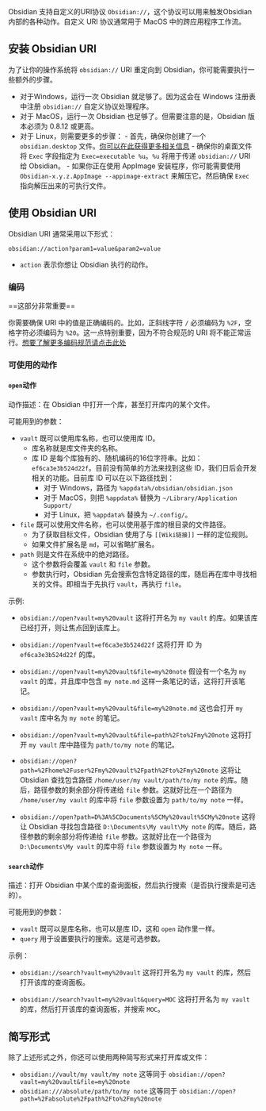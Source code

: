 Obsidian 支持自定义的URI协议 `Obsidian://`，这个协议可以用来触发Obsidian 内部的各种动作。自定义 URI 协议通常用于 MacOS 中的跨应用程序工作流。

## 安装 Obsidian URI

为了让你的操作系统将 `obsidian://` URI 重定向到 Obsidian，你可能需要执行一些额外的步骤。

- 对于Windows，运行一次 Obsidian 就足够了。因为这会在 Windows 注册表中注册 `obsidian://` 自定义协议处理程序。
- 对于 MacOS，运行一次 Obsidian 也足够了。但需要注意的是，Obsidian 版本必须为 0.8.12 或更高。
- 对于 Linux，则需要更多的步骤：
		- 首先，确保你创建了一个 `obsidian.desktop` 文件。[你可以在此获得更多相关信息](https://developer.gnome.org/integration-guide/stable/desktop-files.html.en)
		- 确保你的桌面文件将 `Exec` 字段指定为 `Exec=executable %u`。`%u` 将用于传递 `obsidian://` URI 给 Obsidian。
		- 如果你正在使用 AppImage 安装程序，你可能需要使用 `Obsidian-x.y.z.AppImage --appimage-extract` 来解压它。然后确保 `Exec` 指向解压出来的可执行文件。


## 使用 Obsidian URI

Obsidian URI 通常采用以下形式：

```
obsidian://action?param1=value&param2=value
```

-  `action` 表示你想让 Obsidian 执行的动作。

### 编码

==这部分非常重要==

你需要确保 URI 中的值是正确编码的。比如，正斜线字符 `/` 必须编码为 `%2F`，空格字符必须编码为 `%20`。这一点特别重要，因为不符合规范的 URI 将不能正常运行。[想要了解更多编码规范请点击此处](https://en.wikipedia.org/wiki/Percent-encoding)

### 可使用的动作

####  `open`动作

动作描述：在 Obsidian 中打开一个库，甚至打开库内的某个文件。

可能用到的参数：

- `vault` 既可以使用库名称，也可以使用库 ID。
	- 库名称就是库文件夹的名称。
	- 库 ID 是每个库独有的、随机编码的16位字符串。比如：`ef6ca3e3b524d22f`。目前没有简单的方法来找到这些 ID，我们日后会开发相关的功能。目前库 ID 可以在以下路径找到：
		- 对于 Windows，路径为 `%appdata%/obsidian/obsidian.json`
		- 对于 MacOS，则把 `%appdata%` 替换为 `~/Library/Application Support/`
		- 对于 Linux，把 `%appdata%` 替换为 `~/.config/`。
- `file` 既可以使用文件名称，也可以使用基于库的根目录的文件路径。
	- 为了获取目标文件，Obsidian 使用了与 `[[Wiki链接]]` 一样的定位规则。
	- 如果文件扩展名是 `md`，可以省略扩展名。
- `path` 则是文件在系统中的绝对路径。
	- 这个参数将会覆盖 `vault` 和 `file` 参数。
	- 参数执行时，Obsidian 先会搜索包含特定路径的库，随后再在库中寻找相关的文件。即相当于先执行 `vault`，再执行 `file`。


示例:

- `obsidian://open?vault=my%20vault`
	这将打开名为 `my vault` 的库。如果该库已经打开，则让焦点回到该库上。

- `obsidian://open?vault=ef6ca3e3b524d22f`
	这将打开 ID 为 `ef6ca3e3b524d22f` 的库。

- `obsidian://open?vault=my%20vault&file=my%20note`
	假设有一个名为 `my vault` 的库，并且库中包含 `my note.md` 这样一条笔记的话，这将打开该笔记。

- `obsidian://open?vault=my%20vault&file=my%20note.md`
	这也会打开 `my vault` 库中名为 `my note` 的笔记。

- `obsidian://open?vault=my%20vault&file=path%2Fto%2Fmy%20note`
	这将打开 `my vault` 库中路径为 `path/to/my note` 的笔记。

- `obsidian://open?path=%2Fhome%2Fuser%2Fmy%20vault%2Fpath%2Fto%2Fmy%20note` 这将让 Obsidian 查找包含路径 `/home/user/my vault/path/to/my note` 的库。随后，路径参数的剩余部分将传递给 `file` 参数。这就好比在一个路径为 `/home/user/my vault` 的库中将 `file` 参数设置为 `path/to/my note` 一样。

- `obsidian://open?path=D%3A%5CDocuments%5CMy%20vault%5CMy%20note`
	这将让 Obsidian 寻找包含路径 `D:\Documents\My vault\My note` 的库。随后，路径参数的剩余部分将传递给 `file` 参数。这就好比在一个路径为 `D:\Documents\My vault` 的库中将 `file` 参数设置为 `My note` 一样。
	
#### `search`动作

描述：打开 Obsidian 中某个库的查询面板，然后执行搜索（是否执行搜索是可选的）。

可能用到的参数：

- `vault` 既可以是库名称，也可以是库 ID，这和 `open` 动作里一样。
- `query` 用于设置要执行的搜索。这是可选参数。

示例：

- `obsidian://search?vault=my%20vault`
	这将打开名为 `my vault` 的库，然后打开该库的查询面板。

- `obsidian://search?vault=my%20vault&query=MOC`
	这将打开名为 `my vault` 的库，然后打开该库的查询面板，并搜索 `MOC`。
	

## 简写形式

除了上述形式之外，你还可以使用两种简写形式来打开库或文件：

- `obsidian://vault/my vault/my note` 这等同于 `obsidian://open?vault=my%20vault&file=my%20note`
- `obsidian:///absolute/path/to/my note` 这等同于 `obsidian://open?path=%2Fabsolute%2Fpath%2Fto%2Fmy%20note`

